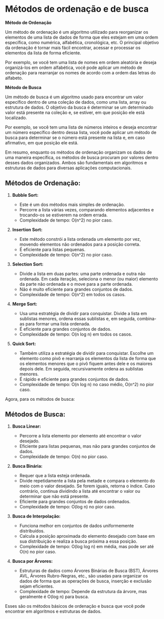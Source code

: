 # Métodos de ordenação e de busca

**Método de Ordenação**

Um método de ordenação é um algoritmo utilizado para reorganizar os elementos de uma lista de dados de forma que eles estejam em uma ordem específica, como numérica, alfabética, cronológica, etc. O principal objetivo da ordenação é tornar mais fácil encontrar, acessar e processar os elementos da lista de forma eficiente.

Por exemplo, se você tem uma lista de nomes em ordem aleatória e deseja organizá-los em ordem alfabética, você pode aplicar um método de ordenação para rearranjar os nomes de acordo com a ordem das letras do alfabeto.

**Método de Busca**

Um método de busca é um algoritmo usado para encontrar um valor específico dentro de uma coleção de dados, como uma lista, array ou estrutura de dados. O objetivo da busca é determinar se um determinado valor está presente na coleção e, se estiver, em que posição ele está localizado.

Por exemplo, se você tem uma lista de números inteiros e deseja encontrar um número específico dentro dessa lista, você pode aplicar um método de busca para determinar se o número está presente na lista e, em caso afirmativo, em que posição ele está.

Em resumo, enquanto os métodos de ordenação organizam os dados de uma maneira específica, os métodos de busca procuram por valores dentro desses dados organizados. Ambos são fundamentais em algoritmos e estruturas de dados para diversas aplicações computacionais.

## Métodos de Ordenação:

1. **Bubble Sort:**

   - Este é um dos métodos mais simples de ordenação.
   - Percorre a lista várias vezes, comparando elementos adjacentes e trocando-os se estiverem na ordem errada.
   - Complexidade de tempo: O(n^2) no pior caso.

2. **Insertion Sort:**

   - Este método constrói a lista ordenada um elemento por vez, movendo elementos não ordenados para a posição correta.
   - É eficiente para listas pequenas.
   - Complexidade de tempo: O(n^2) no pior caso.

3. **Selection Sort:**

   - Divide a lista em duas partes: uma parte ordenada e outra não ordenada. Em cada iteração, seleciona o menor (ou maior) elemento da parte não ordenada e o move para a parte ordenada.
   - Não é muito eficiente para grandes conjuntos de dados.
   - Complexidade de tempo: O(n^2) em todos os casos.

4. **Merge Sort:**

   - Usa uma estratégia de dividir para conquistar. Divide a lista em sublistas menores, ordena essas sublistas e, em seguida, combina-as para formar uma lista ordenada.
   - É eficiente para grandes conjuntos de dados.
   - Complexidade de tempo: O(n log n) em todos os casos.

5. **Quick Sort:**
   - Também utiliza a estratégia de dividir para conquistar. Escolhe um elemento como pivô e rearranja os elementos da lista de forma que os elementos menores que o pivô fiquem antes dele e os maiores depois dele. Em seguida, recursivamente ordena as sublistas menores.
   - É rápido e eficiente para grandes conjuntos de dados.
   - Complexidade de tempo: O(n log n) no caso médio, O(n^2) no pior caso.

Agora, para os métodos de busca:

## Métodos de Busca:

1. **Busca Linear:**

   - Percorre a lista elemento por elemento até encontrar o valor desejado.
   - Eficiente para listas pequenas, mas não para grandes conjuntos de dados.
   - Complexidade de tempo: O(n) no pior caso.

2. **Busca Binária:**

   - Requer que a lista esteja ordenada.
   - Divide repetidamente a lista pela metade e compara o elemento do meio com o valor desejado. Se forem iguais, retorna o índice. Caso contrário, continua dividindo a lista até encontrar o valor ou determinar que não está presente.
   - Eficiente para grandes conjuntos de dados ordenados.
   - Complexidade de tempo: O(log n) no pior caso.

3. **Busca de Interpolação:**

   - Funciona melhor em conjuntos de dados uniformemente distribuídos.
   - Calcula a posição aproximada do elemento desejado com base em sua distribuição e realiza a busca próxima a essa posição.
   - Complexidade de tempo: O(log log n) em média, mas pode ser até O(n) no pior caso.

4. **Busca por Árvores:**
   - Estruturas de dados como Árvores Binárias de Busca (BST), Árvores AVL, Árvores Rubro-Negras, etc., são usadas para organizar os dados de forma que as operações de busca, inserção e exclusão sejam eficientes.
   - Complexidade de tempo: Depende da estrutura da árvore, mas geralmente é O(log n) para busca.

Esses são os métodos básicos de ordenação e busca que você pode encontrar em algoritmos e estruturas de dados.
